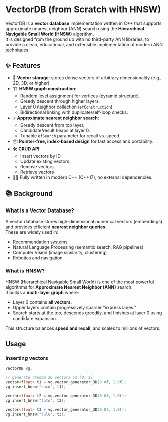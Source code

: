 # VectorDB (from Scratch with HNSW)

VectorDB is a **vector database** implementation written in C++ that supports approximate nearest neighbor (ANN) search using the **Hierarchical Navigable Small World (HNSW)** algorithm.  
It is designed from the ground up with no third-party ANN libraries, to provide a clean, educational, and extensible implementation of modern ANN techniques.  


## ✨ Features
- 🔢 **Vector storage**: stores dense vectors of arbitrary dimensionality (e.g., 2D, 3D, or higher).  
- 🏗️ **HNSW graph construction**:
  - Random level assignment for vertices (pyramid structure).  
  - Greedy descent through higher layers.  
  - Layer 0 neighbor collection (`efConstruction`).  
  - Bidirectional linking with duplicate/self-loop checks.  
- ⚡ **Approximate nearest neighbor search**:
  - Greedy descent from top layer.  
  - Candidate/result heaps at layer 0.  
  - Tunable `efSearch` parameter for recall vs. speed.  
- 📦 **Pointer-free, index-based design** for fast access and portability.  
- 🛠️ **CRUD API**:
  - Insert vectors by ID  
  - Update existing vectors  
  - Remove vectors  
  - Retrieve vectors  
- 🧑‍💻 Fully written in modern C++ (C++17), no external dependencies.

## 📚 Background

### What is a Vector Database?
A vector database stores high-dimensional numerical vectors (embeddings) and provides efficient **nearest neighbor queries**.  
These are widely used in:
- Recommendation systems  
- Natural Language Processing (semantic search, RAG pipelines)  
- Computer Vision (image similarity, clustering)  
- Robotics and navigation  

### What is HNSW?
HNSW (Hierarchical Navigable Small World) is one of the most powerful algorithms for **Approximate Nearest Neighbor (ANN)** search.  
It builds a **multi-layer graph** where:
- Layer 0 contains **all vectors**.  
- Upper layers contain progressively sparser “express lanes.”  
- Search starts at the top, descends greedily, and finishes at layer 0 using candidate expansion.  

This structure balances **speed and recall**, and scales to millions of vectors.


## Usage

### Inserting vectors
```cpp
VectorDB vg;

// generate random 3D vectors in [0, 1]
vector<float> t1 = vg.vector_generator_3D(0.0f, 1.0f);
vg.insert_hnsw("coco", t1);

vector<float> t2 = vg.vector_generator_3D(0.0f, 1.0f);
vg.insert_hnsw("toto", t2);

vector<float> t3 = vg.vector_generator_3D(0.0f, 1.0f);
vg.insert_hnsw("lulu", t3);
